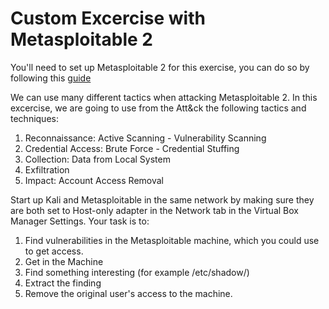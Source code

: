 # Custom Excercise with Metasploitable 2

You'll need to set up Metasploitable 2 for this exercise, you can do so by following this [guide](https://github.com/tonikerttula/APE/blob/main/metasploitable2installation.md)

We can use many different tactics when attacking Metasploitable 2. In this excercise, we are going to use from the Att&ck the following tactics and techniques:

1. Reconnaissance: Active Scanning - Vulnerability Scanning
2. Credential Access: Brute Force - Credential Stuffing
3. Collection: Data from Local System
4. Exfiltration
5. Impact: Account Access Removal

Start up Kali and Metasploitable in the same network by making sure they are both set to Host-only adapter in the Network tab in the Virtual Box Manager Settings. Your task is to:

1. Find vulnerabilities in the Metasploitable machine, which you could use to get access.
2. Get in the Machine
3. Find something interesting (for example /etc/shadow/)
4. Extract the finding
5. Remove the original user's access to the machine.

